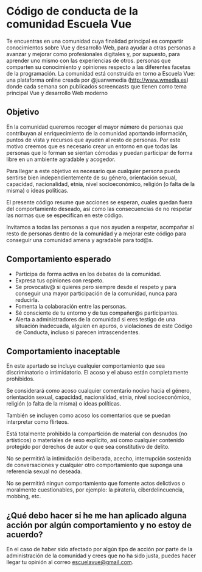 # Código de conducta de la comunidad Escuela Vue

Te encuentras en una comunidad cuya finalidad principal es compartir conocimientos sobre Vue y desarrollo Web, para ayudar a otras personas a avanzar y mejorar como profesionales digitales y, por supuesto, para aprender uno mismo con las experiencias de otros. personas que comparten su conocimiento y opiniones respecto a las diferentes facetas de la programación. La comunidad está construida en torno a Escuela Vue: una plataforma online creada por @juanwmedia (http://www.wmedia.es) donde cada semana son publicados screencasts que tienen como tema principal Vue y desarrollo Web moderno

## Objetivo
En la comunidad queremos recoger el mayor número de personas que contribuyan al enriquecimiento de la comunidad aportando información, puntos de vista y recursos que ayuden al resto de personas. Por este motivo creemos que es necesario crear un entorno en que todas las personas que lo forman se sientan cómodas y puedan participar de forma libre en un ambiente agradable y acogedor.

Para llegar a este objetivo es necesario que cualquier persona pueda sentirse bien independientemente de su género, orientación sexual, capacidad, nacionalidad, etnia, nivel socioeconómico, religión (o falta de la misma) o ideas políticas.

El presente código resume que acciones se esperan, cuales quedan fuera del comportamiento deseado, así como las consecuencias de no respetar las normas que se especifican en este código.

Invitamos a todas las personas a que nos ayuden a respetar, acompañar al resto de personas dentro de la comunidad y a mejorar este código para conseguir una comunidad amena y agradable para tod@s.

## Comportamiento esperado
* Participa de forma activa en los debates de la comunidad.
* Expresa tus opiniones con respeto. 
* Se provocativ@ si quieres pero siempre desde el respeto y para conseguir una mayor participación de la comunidad, nunca para reducirla.
* Fomenta la colaboración entre las personas.
* Sé consciente de tu entorno y de tus compañer@s participantes.
* Alerta a administradores de la comunidad si eres testigo de una situación inadecuada, alguien en apuros, o violaciones de este Código de Conducta, incluso si parecen intrascendentes.

## Comportamiento inaceptable
En este apartado se incluye cualquier comportamiento que sea discriminatorio o intimidatorio. El acoso y el abuso están completamente prohibidos. 

Se considerará como acoso cualquier comentario nocivo hacia el género, orientación sexual, capacidad, nacionalidad, etnia, nivel socioeconómico, religión (o falta de la misma) o ideas políticas.

También se incluyen como acoso los comentarios que se puedan interpretar como flirteos.

Está totalmente prohibido la compartición de material con desnudos (no artísticos) o materiales de sexo explícito, así como cualquier contenido protegido por derechos de autor o que sea constitutivo de delito.

No se permitirá la intimidación deliberada, acecho, interrupción sostenida de conversaciones y cualquier otro comportamiento que suponga una referencia sexual no deseada.

No se permitirá ningun comportamiento que fomente actos delictivos o moralmente cuestionables, por ejemplo: la piratería, ciberdelincuencia, mobbing, etc.

## ¿Qué debo hacer si he me han aplicado alguna acción por algún comportamiento y no estoy de acuerdo? 
En el caso de haber sido afectado por algún tipo de acción por parte de la administración de la comunidad y crees que no ha sido justa, puedes hacer llegar tu opinión al correo escuelavue@gmail.com.
